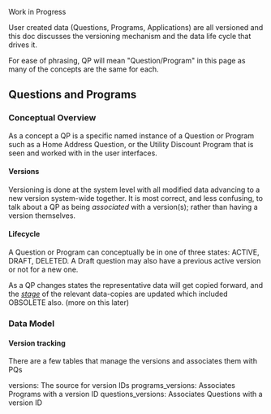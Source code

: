 Work in Progress

User created data (Questions, Programs, Applications) are all versioned and this doc discusses the versioning mechanism and the data life cycle that drives it.

For ease of phrasing, QP will mean "Question/Program" in this page as many of the concepts are the same for each.

## Questions and Programs

### Conceptual Overview

As a concept a QP is a specific named instance of a Question or Program such as a Home Address Question, or the Utility Discount Program that is seen and worked with in the user interfaces.

#### Versions

Versioning is done at the system level with all modified data advancing to a new version system-wide together.  It is most correct, and less confusing, to talk about a QP as being *associated* with a version(s); rather than having a version themselves.

#### Lifecycle

A Question or Program can conceptually be in one of three states: ACTIVE, DRAFT, DELETED.  A Draft question may also have a previous active version or not for a new one.

As a QP changes states the representative data will get copied forward, and the *[stage](https://github.com/seattle-uat/civiform/blob/45631099ef4245f60a98d5ab8cb90178aab7cfb2/universal-application-tool-0.0.1/app/models/LifecycleStage.java#L12)* of the relevant data-copies are updated which included OBSOLETE also. (more on this later)

### Data Model

#### Version tracking

There are a few tables that manage the versions and associates them with PQs

versions: The source for version IDs
programs_versions: Associates Programs with a version ID
questions_versions: Associates Questions with a version ID
